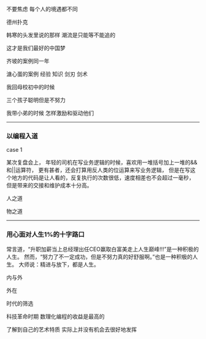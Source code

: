 不要焦虑 每个人的境遇都不同

德州扑克

韩寒的头发里说的那样 潮流是只能等不能追的

这才是我们最好的中国梦				                                                   

齐坡的案例同一年

溏心蛋的案例
经验 知识
剑刃
剑术



我回母校初中的时候

三个孩子聪明但是不努力



我带小弟的时候 怎样激励和驱动他们



---



### 以编程入道

case 1

某次复盘会上，
年轻的司机在写业务逻辑的时候，喜欢用一堆括号加上一堆的&&和||运算符，
更有甚者，还会打算用反人类的位运算来写业务逻辑，
但是在写这个地方的代码是让人看的，反复执行的次数很低，速度相差也不会超过一毫秒，
但是带来的交接和维护成本十分高。

人之道

物之道



---



### 

### 用心面对人生1%的十字路口

常言道，“升职加薪当上总经理出任CEO赢取白富美走上人生巅峰!!!”是一种积极的人生。
然而，“努力了不一定成功，但是不努力真的好舒服啊。”也是一种积极的人生。
大师说：精进与放下，都是人生。

内与外

外在

时代的筛选

科技革命时期
数理化编程的收益是最高的

了解到自己的艺术特质 实际上并没有机会去很好地发挥

